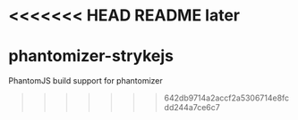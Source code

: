 <<<<<<< HEAD
README
later
=======
phantomizer-strykejs
====================

PhantomJS build support for phantomizer
>>>>>>> 642db9714a2accf2a5306714e8fcdd244a7ce6c7
